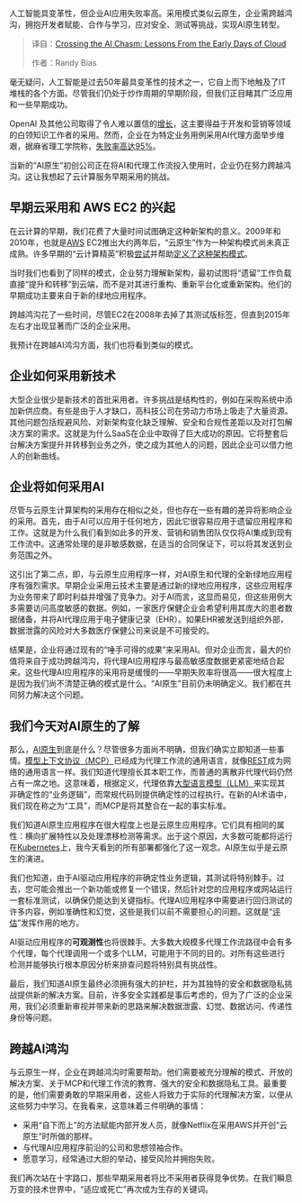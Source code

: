 
<!--
title: 跨越AI鸿沟：从云计算早期看未来
cover: https://cdn.thenewstack.io/media/2025/10/834d388b-chasm.jpg
summary: 人工智能具变革性，但企业AI应用失败率高。采用模式类似云原生，企业需跨越鸿沟，拥抱开发者赋能、合作与学习，应对安全、测试等挑战，实现AI原生转型。
-->

人工智能具变革性，但企业AI应用失败率高。采用模式类似云原生，企业需跨越鸿沟，拥抱开发者赋能、合作与学习，应对安全、测试等挑战，实现AI原生转型。

> 译自：[Crossing the AI Chasm: Lessons From the Early Days of Cloud](https://thenewstack.io/crossing-the-ai-chasm-lessons-from-the-early-days-of-cloud/)
> 
> 作者：Randy Bias

毫无疑问，人工智能是过去50年最具变革性的技术之一，它自上而下地触及了IT堆栈的各个方面。尽管我们仍处于炒作周期的早期阶段，但我们正目睹其广泛应用和一些早期成功。

OpenAI 及其他公司取得了令人难以置信的[增长](https://www.cnbc.com/2025/08/04/openai-chatgpt-700-million-users.html)，这主要得益于开发和营销等领域的白领知识工作者的采用。然而，企业在为特定业务用例采用AI代理方面举步维艰，据麻省理工学院称，[失败率高达95%](https://fortune.com/2025/08/18/mit-report-95-percent-generative-ai-pilots-at-companies-failing-cfo/)。

当新的“AI原生”初创公司正在将AI和代理工作流投入使用时，企业仍在努力跨越鸿沟。这让我想起了云计算服务早期采用的挑战。

## 早期云采用和 AWS EC2 的兴起

在云计算的早期，我们花费了大量时间试图确定这种新架构的意义。2009年和2010年，也就是[AWS](https://aws.amazon.com/?utm_content=inline+mention) EC2推出大约两年后，“云原生”作为一种架构模式尚未真正成熟。许多早期的“云计算精英”积极[尝试](https://cloudscaling.com/blog/cloud-computing/cloud-innovators-netflix-strategy-reflects-google-philosophy/)并帮助[定义了这种架构模式](https://www.slideshare.net/slideshow/pets-vs-cattle-the-elastic-cloud-story/31735707)。

当时我们也看到了同样的模式，企业努力理解新架构，最初试图将“遗留”工作负载直接“提升和转移”到云端，而不是对其进行重构、重新平台化或重新架构。他们的早期成功主要来自于新的绿地应用程序。

跨越鸿沟花了一些时间，尽管EC2在2008年去掉了其测试版标签，但直到2015年左右才出现显著而广泛的企业采用。

我预计在跨越AI鸿沟方面，我们也将看到类似的模式。

## 企业如何采用新技术

大型企业很少是新技术的首批采用者。许多挑战是结构性的，例如在采购系统中添加新供应商。有些是由于人才缺口，高科技公司在劳动力市场上吸走了大量资源。其他问题包括规避风险、对新架构变化缺乏理解、安全和合规性差距以及对打包解决方案的需求。这就是为什么SaaS在企业中取得了巨大成功的原因。它将整套后台解决方案提升并转移到业务之外，使之成为其他人的问题，因此企业可以借力他人的创新曲线。

## 企业将如何采用AI

尽管与云原生计算架构的采用存在相似之处，但也存在一些有趣的差异将影响企业的采用。首先，由于AI可以应用于任何地方，因此它很容易应用于遗留应用程序和工作。这就是为什么我们看到如此多的开发、营销和销售团队仅仅将AI集成到现有工作流中。这通常处理的是非敏感数据，在适当的合同保证下，可以将其发送到业务范围之外。

这引出了第二点，即，与云原生应用程序一样，对AI原生和代理的全新绿地应用程序有强烈需求。早期企业采用云技术主要是通过新的绿地应用程序，这些应用程序为业务带来了即时利益并增强了竞争力。对于AI而言，这显而易见，但这些用例大多需要访问高度敏感的数据。例如，一家医疗保健企业会希望利用其庞大的患者数据储备，并将AI代理应用于电子健康记录（EHR）。如果EHR被发送到组织外部，数据泄露的风险对大多数医疗保健公司来说是不可接受的。

结果是，企业将通过现有的“唾手可得的成果”来采用AI。但对企业而言，最大的价值将来自于成功跨越鸿沟，将代理AI应用程序与最高敏感度数据更紧密地结合起来。这些代理AI应用程序的采用将是缓慢的——早期失败率将很高——很大程度上是因为我们尚不清楚正确的模式是什么。“AI原生”目前仍未明确定义。我们都在共同努力解决这个问题。

## 我们今天对AI原生的了解

那么，[AI原生](https://thenewstack.io/what-is-an-ai-native-developer/)到底是什么？尽管很多方面尚不明确，但我们确实立即知道一些事情。[模型上下文协议（MCP）](https://thenewstack.io/model-context-protocol-a-primer-for-the-developers/)已经成为代理工作流的通用语言，就像[REST](https://thenewstack.io/rest-vs-graphql-solving-api-challenges-in-modern-data-transfers/)成为网络的通用语言一样。我们知道代理擅长其本职工作，而普通的离散非代理代码仍然占有一席之地。这意味着，根据定义，代理依靠[大型语言模型（LLM）](https://thenewstack.io/7-guiding-principles-for-working-with-llms/)来实现其非确定性的“业务逻辑”，而常规代码则提供确定性的过程执行。在新的AI术语中，我们现在称之为“工具”，而MCP是将其整合在一起的事实标准。

我们知道AI原生应用程序在很大程度上也是云原生应用程序。它们具有相同的属性：横向扩展特性以及处理漂移检测等需求。出于这个原因，大多数可能都将运行在[Kubernetes](https://thenewstack.io/a-look-at-kubernetes-deployment/)上，我今天看到的所有部署都强化了这一观念。AI原生似乎是云原生的演进。

我们也知道，由于AI驱动应用程序的非确定性业务逻辑，其测试将特别棘手。过去，您可能会推出一个新功能或修复一个错误，然后针对您的应用程序或网站运行一套标准测试，以确保仍能达到关键指标。代理AI应用程序中需要进行回归测试的许多内容，例如准确性和幻觉，这些是我们以前不需要担心的问题。这就是“[评估](https://www.ibm.com/think/topics/ai-agent-evaluation)”发挥作用的地方。

AI驱动应用程序的**可观测性**也将很棘手。大多数大规模多代理工作流路径中会有多个代理，每个代理调用一个或多个LLM，可能用于不同的目的。对所有这些进行检测并能够执行根本原因分析来排查问题将特别具有挑战性。

最后，我们知道AI原生最终必须拥有强大的护栏，并为其独特的安全和数据隐私挑战提供新的解决方案。目前，许多安全实践都是事后考虑的，但为了广泛的企业采用，我们必须重新审视并带来新的思路来解决数据泄露、幻觉、数据访问、传递性身份等问题。

## 跨越AI鸿沟

与云原生一样，企业在跨越鸿沟时需要帮助。他们需要被充分理解的模式、开放的解决方案、关于MCP和代理工作流的教育、强大的安全和数据隐私工具。最重要的是，他们需要勇敢的早期采用者，这些人将致力于实际的代理解决方案，以便从这些努力中学习。在我看来，这意味着三件明确的事情：

*   采用“自下而上”的方法赋能内部开发人员，就像Netflix在采用AWS并开创“云原生”时所做的那样。
*   与代理AI应用程序前沿的公司和思想领袖合作。
*   愿意学习，经常通过大胆的举动，接受风险并拥抱失败。

我们再次站在十字路口，那些早期采用者将比不采用者获得竞争优势。在我们瞬息万变的技术世界中，“适应或死亡”再次成为生存的关键词。